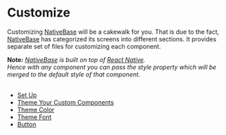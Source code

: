 # Customize

Customizing [NativeBase](http://nativebase.io/) will be a cakewalk for you. That is due to the fact, [NativeBase](http://nativebase.io/) has categorized its screens into different sections. It provides separate set of files for customizing each component.<br />

**Note:** *[NativeBase](http://nativebase.io/) is built on top of [React Native](https://facebook.github.io/react-native/).<br />*
*Hence with any component you can pass the style property which will be merged to the default style of that component.<br /><br />*

* [Set Up](README.md#Theming_NativeBase_Apps)
* [Theme Your Custom Components](README.md#Theme_Your_Custom_Component)
* [Theme Color](README.md#Theme_Color)
* [Theme Font](README.md#Theme_Font)
* [Button](README.md#Customize_Button)
